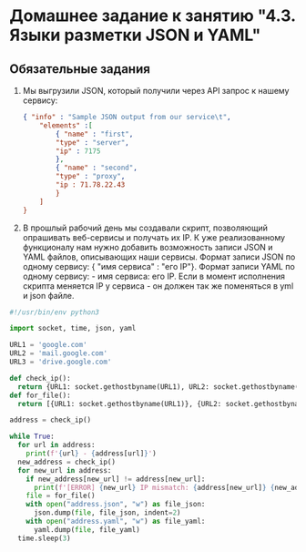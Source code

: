 # Домашнее задание к занятию "4.3. Языки разметки JSON и YAML"

## Обязательные задания

1. Мы выгрузили JSON, который получили через API запрос к нашему сервису:
	```json
    { "info" : "Sample JSON output from our service\t",
        "elements" :[
            { "name" : "first",
            "type" : "server",
            "ip" : 7175 
            },
            { "name" : "second",
            "type" : "proxy",
            "ip : 71.78.22.43
            }
        ]
    }
	```

2. В прошлый рабочий день мы создавали скрипт, позволяющий опрашивать веб-сервисы и получать их IP. К уже реализованному функционалу нам нужно добавить возможность записи JSON и YAML файлов, описывающих наши сервисы. Формат записи JSON по одному сервису: { "имя сервиса" : "его IP"}. Формат записи YAML по одному сервису: - имя сервиса: его IP. Если в момент исполнения скрипта меняется IP у сервиса - он должен так же поменяться в yml и json файле.

```python
#!/usr/bin/env python3

import socket, time, json, yaml

URL1 = 'google.com'
URL2 = 'mail.google.com'
URL3 = 'drive.google.com'

def check_ip():
  return {URL1: socket.gethostbyname(URL1), URL2: socket.gethostbyname(URL2), URL3: socket.gethostbyname(URL3)}
def for_file():
  return [{URL1: socket.gethostbyname(URL1)}, {URL2: socket.gethostbyname(URL2)}, {URL3: socket.gethostbyname(URL3)}]

address = check_ip()

while True:
  for url in address:
    print(f'{url} - {address[url]}')
  new_address = check_ip()
  for new_url in address:
    if new_address[new_url] != address[new_url]:
      print(f'[ERROR] {new_url} IP mismatch: {address[new_url]} {new_address[new_url]}')
    file = for_file()
    with open("address.json", "w") as file_json:
      json.dump(file, file_json, indent=2)
    with open("address.yaml", "w") as file_yaml:
      yaml.dump(file, file_yaml)
  time.sleep(3)
  ```
